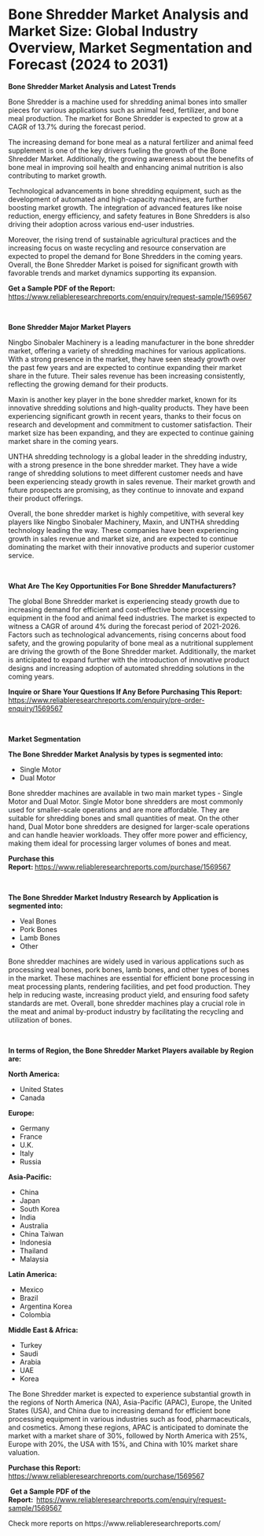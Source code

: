 <p><h1>Bone Shredder Market Analysis and Market Size: Global Industry Overview, Market Segmentation and Forecast (2024 to 2031)</h1></p><p><strong>Bone Shredder Market Analysis and Latest Trends</strong></p>
<p><p>Bone Shredder is a machine used for shredding animal bones into smaller pieces for various applications such as animal feed, fertilizer, and bone meal production. The market for Bone Shredder is expected to grow at a CAGR of 13.7% during the forecast period.</p><p>The increasing demand for bone meal as a natural fertilizer and animal feed supplement is one of the key drivers fueling the growth of the Bone Shredder Market. Additionally, the growing awareness about the benefits of bone meal in improving soil health and enhancing animal nutrition is also contributing to market growth.</p><p>Technological advancements in bone shredding equipment, such as the development of automated and high-capacity machines, are further boosting market growth. The integration of advanced features like noise reduction, energy efficiency, and safety features in Bone Shredders is also driving their adoption across various end-user industries.</p><p>Moreover, the rising trend of sustainable agricultural practices and the increasing focus on waste recycling and resource conservation are expected to propel the demand for Bone Shredders in the coming years. Overall, the Bone Shredder Market is poised for significant growth with favorable trends and market dynamics supporting its expansion.</p></p>
<p><strong>Get a Sample PDF of the Report:&nbsp;</strong> <a href="https://www.reliableresearchreports.com/enquiry/request-sample/1569567">https://www.reliableresearchreports.com/enquiry/request-sample/1569567</a></p>
<p>&nbsp;</p>
<p><strong>Bone Shredder Major Market Players</strong></p>
<p><p>Ningbo Sinobaler Machinery is a leading manufacturer in the bone shredder market, offering a variety of shredding machines for various applications. With a strong presence in the market, they have seen steady growth over the past few years and are expected to continue expanding their market share in the future. Their sales revenue has been increasing consistently, reflecting the growing demand for their products.</p><p>Maxin is another key player in the bone shredder market, known for its innovative shredding solutions and high-quality products. They have been experiencing significant growth in recent years, thanks to their focus on research and development and commitment to customer satisfaction. Their market size has been expanding, and they are expected to continue gaining market share in the coming years.</p><p>UNTHA shredding technology is a global leader in the shredding industry, with a strong presence in the bone shredder market. They have a wide range of shredding solutions to meet different customer needs and have been experiencing steady growth in sales revenue. Their market growth and future prospects are promising, as they continue to innovate and expand their product offerings.</p><p>Overall, the bone shredder market is highly competitive, with several key players like Ningbo Sinobaler Machinery, Maxin, and UNTHA shredding technology leading the way. These companies have been experiencing growth in sales revenue and market size, and are expected to continue dominating the market with their innovative products and superior customer service.</p></p>
<p>&nbsp;</p>
<p><strong>What Are The Key Opportunities For Bone Shredder Manufacturers?</strong></p>
<p><p>The global Bone Shredder market is experiencing steady growth due to increasing demand for efficient and cost-effective bone processing equipment in the food and animal feed industries. The market is expected to witness a CAGR of around 4% during the forecast period of 2021-2026. Factors such as technological advancements, rising concerns about food safety, and the growing popularity of bone meal as a nutritional supplement are driving the growth of the Bone Shredder market. Additionally, the market is anticipated to expand further with the introduction of innovative product designs and increasing adoption of automated shredding solutions in the coming years.</p></p>
<p><strong>Inquire or Share Your Questions If Any Before Purchasing This Report:</strong> <a href="https://www.reliableresearchreports.com/enquiry/pre-order-enquiry/1569567">https://www.reliableresearchreports.com/enquiry/pre-order-enquiry/1569567</a></p>
<p>&nbsp;</p>
<p><strong>Market Segmentation</strong></p>
<p><strong>The Bone Shredder Market Analysis by types is segmented into:</strong></p>
<p><ul><li>Single Motor</li><li>Dual Motor</li></ul></p>
<p><p>Bone shredder machines are available in two main market types - Single Motor and Dual Motor. Single Motor bone shredders are most commonly used for smaller-scale operations and are more affordable. They are suitable for shredding bones and small quantities of meat. On the other hand, Dual Motor bone shredders are designed for larger-scale operations and can handle heavier workloads. They offer more power and efficiency, making them ideal for processing larger volumes of bones and meat.</p></p>
<p><strong>Purchase this Report:&nbsp;</strong><a href="https://www.reliableresearchreports.com/purchase/1569567">https://www.reliableresearchreports.com/purchase/1569567</a></p>
<p>&nbsp;</p>
<p><strong>The Bone Shredder Market Industry Research by Application is segmented into:</strong></p>
<p><ul><li>Veal Bones</li><li>Pork Bones</li><li>Lamb Bones</li><li>Other</li></ul></p>
<p><p>Bone shredder machines are widely used in various applications such as processing veal bones, pork bones, lamb bones, and other types of bones in the market. These machines are essential for efficient bone processing in meat processing plants, rendering facilities, and pet food production. They help in reducing waste, increasing product yield, and ensuring food safety standards are met. Overall, bone shredder machines play a crucial role in the meat and animal by-product industry by facilitating the recycling and utilization of bones.</p></p>
<p>&nbsp;</p>
<p><strong>In terms of Region, the Bone Shredder Market Players available by Region are:</strong></p>
<p>
    <p> <strong> North America: </strong>
        <ul>
            <li>United States</li>
            <li>Canada</li>
        </ul>
        </p> 
    <p> <strong> Europe: </strong>
        <ul>
            <li>Germany</li>
            <li>France</li>
            <li>U.K.</li>
            <li>Italy</li>
            <li>Russia</li>
        </ul>
        </p> 
    <p> <strong> Asia-Pacific: </strong>
        <ul>
            <li>China</li>
            <li>Japan</li>
            <li>South Korea</li>
            <li>India</li>
            <li>Australia</li>
            <li>China Taiwan</li>
            <li>Indonesia</li>
            <li>Thailand</li>
            <li>Malaysia</li>
        </ul>
        </p> 
    <p> <strong> Latin America: </strong>
        <ul>
            <li>Mexico</li>
            <li>Brazil</li>
            <li>Argentina Korea</li>
            <li>Colombia</li>
        </ul>
        </p> 
    <p> <strong> Middle East & Africa: </strong>
        <ul>
            <li>Turkey</li>
            <li>Saudi</li>
            <li>Arabia</li>
            <li>UAE</li>
            <li>Korea</li>
        </ul>
    </p>
    </p>
<p><p>The Bone Shredder market is expected to experience substantial growth in the regions of North America (NA), Asia-Pacific (APAC), Europe, the United States (USA), and China due to increasing demand for efficient bone processing equipment in various industries such as food, pharmaceuticals, and cosmetics. Among these regions, APAC is anticipated to dominate the market with a market share of 30%, followed by North America with 25%, Europe with 20%, the USA with 15%, and China with 10% market share valuation.</p></p>
<p><strong>Purchase this Report: </strong><a href="https://www.reliableresearchreports.com/purchase/1569567">https://www.reliableresearchreports.com/purchase/1569567</a></p>
<p>&nbsp;<strong>Get a Sample PDF of the Report:&nbsp;&nbsp;</strong><a href="https://www.reliableresearchreports.com/enquiry/request-sample/1569567">https://www.reliableresearchreports.com/enquiry/request-sample/1569567</a></p>
<p><strong></strong></p>
<p>Check more reports on https://www.reliableresearchreports.com/</p>